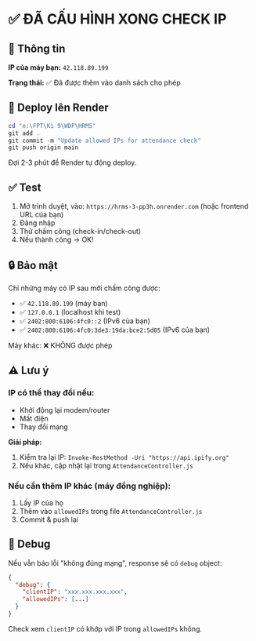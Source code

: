 # ✅ ĐÃ CẤU HÌNH XONG CHECK IP

## 📌 Thông tin

**IP của máy bạn:** `42.118.89.199`

**Trạng thái:** ✅ Đã được thêm vào danh sách cho phép

## 🚀 Deploy lên Render

```powershell
cd "e:\FPT\Kì 9\WDP\HRMS"
git add .
git commit -m "Update allowed IPs for attendance check"
git push origin main
```

Đợi 2-3 phút để Render tự động deploy.

## ✅ Test

1. Mở trình duyệt, vào: `https://hrms-3-pp3h.onrender.com` (hoặc frontend URL của bạn)
2. Đăng nhập
3. Thử chấm công (check-in/check-out)
4. Nếu thành công → OK!

## 🔒 Bảo mật

Chỉ những máy có IP sau mới chấm công được:
- ✅ `42.118.89.199` (máy bạn)
- ✅ `127.0.0.1` (localhost khi test)
- ✅ `2402:800:6106:4fc0::2` (IPv6 của bạn)
- ✅ `2402:800:6106:4fc0:3de3:19da:bce2:5d05` (IPv6 của bạn)

Máy khác: ❌ KHÔNG được phép

## ⚠️ Lưu ý

### IP có thể thay đổi nếu:
- Khởi động lại modem/router
- Mất điện
- Thay đổi mạng

**Giải pháp:**
1. Kiểm tra lại IP: `Invoke-RestMethod -Uri "https://api.ipify.org"`
2. Nếu khác, cập nhật lại trong `AttendanceController.js`

### Nếu cần thêm IP khác (máy đồng nghiệp):
1. Lấy IP của họ
2. Thêm vào `allowedIPs` trong file `AttendanceController.js`
3. Commit & push lại

## 🐛 Debug

Nếu vẫn báo lỗi "không đúng mạng", response sẽ có `debug` object:

```json
{
  "debug": {
    "clientIP": "xxx.xxx.xxx.xxx",
    "allowedIPs": [...]
  }
}
```

Check xem `clientIP` có khớp với IP trong `allowedIPs` không.

